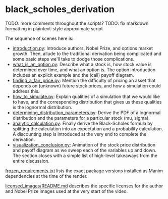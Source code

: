 # black_scholes_derivation

TODO: more comments throughout the scripts?
TODO: fix markdown formatting in plaintext-style approximate script

The sequence of scenes here is:

* [introduction.py](introduction.py): Introduce authors, Nobel Prize, and options market growth. Then, allude to the
  traditional derivation being complicated and some basic steps we'll take to dodge those complications.
* [what_is_an_option.py](what_is_an_option.py): Describe what a stock is, how stock value is determined over time, and
  what an option is. The option introduction includes an explicit example and the (call) payoff diagram.
* [finding_a_fair_price.py](finding_a_fair_price.py): Mention the difficulty of pricing an asset that depends on
  (unknown) future stock prices, and how a simulation could address this.
* [how_to_simulate.py](how_to_simulate.py): Explain qualities of a simulation that we would like to have, and the
  corresponding distribution that gives us these qualities is the lognormal distribution.
* [determining_distribution_parameters.py](determining_distribution_parameters.py): Derive the PDF of a lognormal
  distribution and the parameters for a particular stock (mu, sigma).
* [analytic_calculation.py](analytic_calculation.py): Finally derive the Black-Scholes formula by splitting the
  calculation into an expectation and a probability calculation. A discounting step is introduced at the very end to
  complete the derivation.
* [visualization_conclusion.py](visualization_conclusion.py): Animation of the stock price distribution and payoff
  diagram as we sweep each of the variables up and down. The section closes with a simple list of high-level takeaways
  from the entire discussion.

[frozen_requirements.txt](requirements.txt) lists the exact package versions installed as Manim dependencies at the time
of the render.

[licensed_images/README.md](licensed_images/README.md) describes the specific licenses for the author and Nobel Prize
images used at the very start of the video.